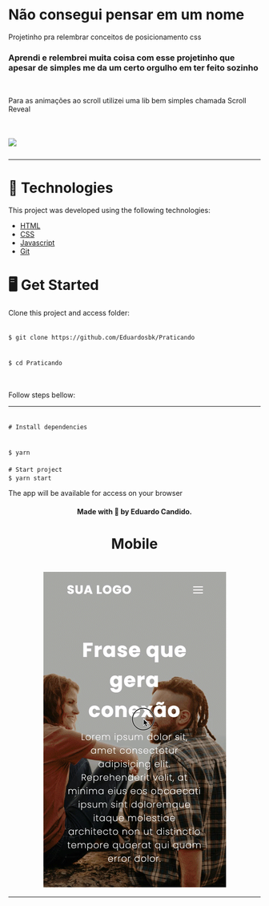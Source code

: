 # Não consegui pensar em um nome

Projetinho pra relembrar conceitos de posicionamento css

<h3>
  Aprendi e relembrei muita coisa com esse projetinho que apesar de simples me da um certo orgulho em ter feito sozinho
</h3>
<br>

<p>Para as animações ao scroll utilizei uma lib bem simples chamada Scroll Reveal</p>

<h1>
  <img src="https://github.com/Eduardosbk/Praticando/blob/main/gif.gif">
</h1><hr>
<h1>🧪 Technologies</h1>
<p>This project was developed using the following technologies:</p>
<ul>
  <li><a href="https://devdocs.io/html/">HTML</a></li>
  <li><a href="https://devdocs.io/css/">CSS</a></li>
  <li><a href="https://developer.mozilla.org/en-US/docs/Web/JavaScript">Javascript</a></li>
  <li><a href="https://git-scm.com/">Git</a></li>
</ul>
<h1>🖥 Get Started</h1>
<p>Clone this project and access folder:</p>

<code>
$ git clone https://github.com/Eduardosbk/Praticando
</code>
<br>
<code>
$ cd Praticando
</code><br><br>
<p>Follow steps bellow:</p>
<hr>
<code>
# Install dependencies
</code><br>
<code>
$ yarn
</code><br>
<code># Start project</code><br>
<code>$ yarn start</code><br>
<p>The app will be available for access on your browser<a href="http://localhost:3000"></a><br>

<h4 align="center">Made with 💜 by Eduardo Candido.</h4>

<h1 align="center">Mobile</h1>

<h1 align="center">
  <img align="center" src="https://github.com/Eduardosbk/Praticando/blob/main/mobile.gif">
</h1>
<hr>

